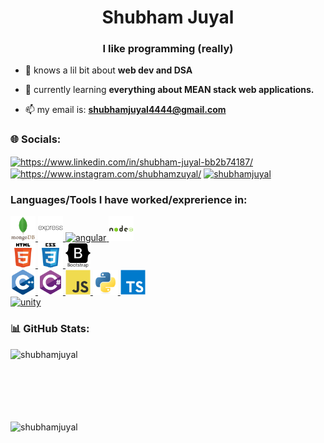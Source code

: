 <h1 align="center">Shubham Juyal</h1>
<h3 align="center">I like programming (really)</h3>

- 🔭 knows a lil bit about **web dev and DSA**

- 🌱 currently learning **everything about MEAN stack web applications.**

- 📫 my email is: **shubhamjuyal4444@gmail.com**

<h3 align="left">🌐 Socials:</h3>
<p align="left">
<a href="https://linkedin.com/in/https://www.linkedin.com/in/shubham-juyal-bb2b74187/" target="blank"><img align="center" src="https://raw.githubusercontent.com/rahuldkjain/github-profile-readme-generator/master/src/images/icons/Social/linked-in-alt.svg" alt="https://www.linkedin.com/in/shubham-juyal-bb2b74187/" height="30" width="40" /></a>
<a href="https://instagram.com/https://www.instagram.com/shubhamzuyal/" target="blank"><img align="center" src="https://raw.githubusercontent.com/rahuldkjain/github-profile-readme-generator/master/src/images/icons/Social/instagram.svg" alt="https://www.instagram.com/shubhamzuyal/" height="30" width="40" /></a>
<a href="https://www.codechef.com/users/shubhamjuyal" target="blank"><img align="center" src="https://cdn.jsdelivr.net/npm/simple-icons@3.1.0/icons/codechef.svg" alt="shubhamjuyal" height="30" width="40" /></a>
</p>

<h3 align="left">Languages/Tools I have worked/exprerience in:</h3>
<p align="left"><a href="https://www.mongodb.com/" target="_blank" rel="noreferrer"> <img src="https://raw.githubusercontent.com/devicons/devicon/master/icons/mongodb/mongodb-original-wordmark.svg" alt="mongodb" width="40" height="40"/> </a> <a href="https://expressjs.com" target="_blank" rel="noreferrer"> <img src="https://raw.githubusercontent.com/devicons/devicon/master/icons/express/express-original-wordmark.svg" alt="express" width="40" height="40"/> </a> <a href="https://angular.io" target="_blank" rel="noreferrer"> <img src="https://angular.io/assets/images/logos/angular/angular.svg" alt="angular" width="40" height="40"/> </a> <a href="https://nodejs.org" target="_blank" rel="noreferrer"> <img src="https://raw.githubusercontent.com/devicons/devicon/master/icons/nodejs/nodejs-original-wordmark.svg" alt="nodejs" width="40" height="40"/> </a> <br><a href="https://www.w3.org/html/" target="_blank" rel="noreferrer"> <img src="https://raw.githubusercontent.com/devicons/devicon/master/icons/html5/html5-original-wordmark.svg" alt="html5" width="40" height="40"/> </a> <a href="https://www.w3schools.com/css/" target="_blank" rel="noreferrer"> <img src="https://raw.githubusercontent.com/devicons/devicon/master/icons/css3/css3-original-wordmark.svg" alt="css3" width="40" height="40"/> </a> 
<a href="https://getbootstrap.com" target="_blank" rel="noreferrer"> <img src="https://raw.githubusercontent.com/devicons/devicon/master/icons/bootstrap/bootstrap-plain-wordmark.svg" alt="bootstrap" width="40" height="40"/> </a><br> <a href="https://www.w3schools.com/cpp/" target="_blank" rel="noreferrer"> <img src="https://raw.githubusercontent.com/devicons/devicon/master/icons/cplusplus/cplusplus-original.svg" alt="cplusplus" width="40" height="40"/> </a> <a href="https://www.w3schools.com/cs/" target="_blank" rel="noreferrer"> <img src="https://raw.githubusercontent.com/devicons/devicon/master/icons/csharp/csharp-original.svg" alt="csharp" width="40" height="40"/> </a>   <a href="https://developer.mozilla.org/en-US/docs/Web/JavaScript" target="_blank" rel="noreferrer"> <img src="https://raw.githubusercontent.com/devicons/devicon/master/icons/javascript/javascript-original.svg" alt="javascript" width="40" height="40"/> </a>  <a href="https://www.python.org" target="_blank" rel="noreferrer"> <img src="https://raw.githubusercontent.com/devicons/devicon/master/icons/python/python-original.svg" alt="python" width="40" height="40"/> </a> <a href="https://www.typescriptlang.org/" target="_blank" rel="noreferrer"> <img src="https://raw.githubusercontent.com/devicons/devicon/master/icons/typescript/typescript-original.svg" alt="typescript" width="40" height="40"/> </a><br> <a href="https://unity.com/" target="_blank" rel="noreferrer"> <img src="https://www.vectorlogo.zone/logos/unity3d/unity3d-icon.svg" alt="unity" width="40" height="40"/> </a> </p>

<h3>📊 GitHub Stats:</h3>
<p><img align="left" src="https://github-readme-stats.vercel.app/api/top-langs?username=shubhamjuyal&show_icons=true&locale=en&layout=compact" alt="shubhamjuyal" /></p>
<br><br><br><br><br><br>
<p>&nbsp;<img align="left" src="https://github-readme-stats.vercel.app/api?username=shubhamjuyal&show_icons=true&locale=en" alt="shubhamjuyal" /></p>
